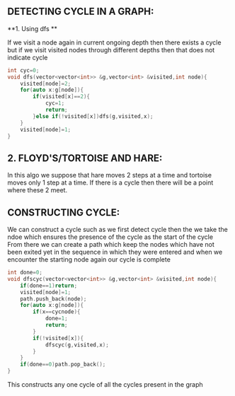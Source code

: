 **DETECTING CYCLE IN A GRAPH:**
--
**1. Using dfs **

If we visit a node again in current ongoing depth then there exists a cycle but if we visit visited nodes through different depths then that does not indicate cycle
```cpp
int cyc=0;
void dfs(vector<vector<int>> &g,vector<int> &visited,int node){
    visited[node]=2;  
    for(auto x:g[node]){  
        if(visited[x]==2){
            cyc=1;
            return;
        }else if(!visited[x])dfs(g,visited,x);
    }
    visited[node]=1;
}
```

**2. FLOYD'S/TORTOISE AND HARE:**
--

In this algo we suppose that hare moves 2 steps at a time and tortoise moves only 1 step at a time. If there is a cycle then there will be a point where these 2 meet.

CONSTRUCTING CYCLE:
--
We can construct a cycle such as we first detect cycle then the we take the ndoe which ensures the presence of the cycle as the start of the cycle\
From there we can create a path which keep the nodes which have not been exited yet in the sequence in which they were entered and when we encounter the starting node again our cycle is complete

```cpp
int done=0;
void dfscyc(vector<vector<int>> &g,vector<int> &visited,int node){
    if(done==1)return;
    visited[node]=1;
    path.push_back(node);
    for(auto x:g[node]){
        if(x==cycnode){
            done=1;
            return;
        }
        if(!visited[x]){
            dfscyc(g,visited,x);
        }
    }
    if(done==0)path.pop_back();
}
```

This constructs any one cycle of all the cycles present in the graph
